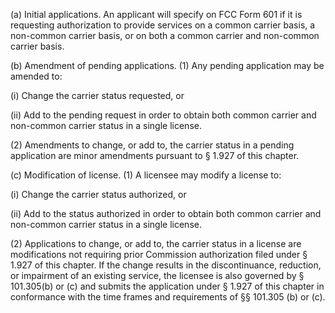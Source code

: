 (a) Initial applications. An applicant will specify on FCC Form 601 if it is requesting authorization to provide services on a common carrier basis, a non-common carrier basis, or on both a common carrier and non-common carrier basis.
                                    

(b) Amendment of pending applications. (1) Any pending application may be amended to:

(i) Change the carrier status requested, or

(ii) Add to the pending request in order to obtain both common carrier and non-common carrier status in a single license.

(2) Amendments to change, or add to, the carrier status in a pending application are minor amendments pursuant to § 1.927 of this chapter.

(c) Modification of license. (1) A licensee may modify a license to:

(i) Change the carrier status authorized, or

(ii) Add to the status authorized in order to obtain both common carrier and non-common carrier status in a single license.

(2) Applications to change, or add to, the carrier status in a license are modifications not requiring prior Commission authorization filed under § 1.927 of this chapter. If the change results in the discontinuance, reduction, or impairment of an existing service, the licensee is also governed by § 101.305(b) or (c) and submits the application under § 1.927 of this chapter in conformance with the time frames and requirements of §§ 101.305 (b) or (c).

